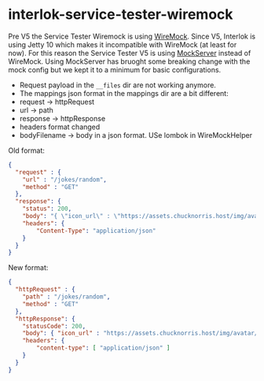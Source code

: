 # interlok-service-tester-wiremock

Pre V5 the Service Tester Wiremock is using [WireMock](https://github.com/wiremock/wiremock). Since V5, Interlok is using Jetty 10 which makes it incompatible with WireMock (at least for now).
For this reason the Service Tester V5 is using [MockServer](https://github.com/mock-server/mockserver) instead of WireMock.
Using MockServer has bruoght some breaking change with the mock config but we kept it to a minimum for basic configurations.

- Request payload in the `__files` dir are not working anymore.
- The mappings json format in the mappings dir are a bit different:
 - request -> httpRequest
 - url -> path
 - response -> httpResponse
 - headers format changed
 - bodyFilename -> body in a json format.
USe lombok in WireMockHelper

Old format:

```json
{
  "request" : {
    "url" : "/jokes/random",
    "method" : "GET"
  },
  "response": {
    "status": 200,
    "body": "{ \"icon_url\" : \"https://assets.chucknorris.host/img/avatar/chuck-norris.png\", \"id\" : \"E-H-5-TlS2msprVLgr40cQ\", \"url\" : \"\", \"value\" : \"Why did the chicken cross the road? Because it was afraid to be on the same side as Chuck Norris.\" }",
    "headers": {
        "Content-Type": "application/json"
    }
  }
}
```

New format:

```json
{
  "httpRequest" : {
    "path" : "/jokes/random",
    "method" : "GET"
  },
  "httpResponse": {
    "statusCode": 200,
    "body": { "icon_url" : "https://assets.chucknorris.host/img/avatar/chuck-norris.png", "id" : "E-H-5-TlS2msprVLgr40cQ", "url" : "", "value" : "Why did the chicken cross the road? Because it was afraid to be on the same side as Chuck Norris." },
    "headers": {
        "content-type": [ "application/json" ]
    }
  }
}
```
